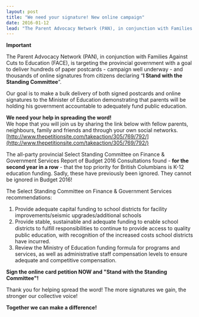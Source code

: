 ```yaml
---
layout: post
title: "We need your signature! New online campaign"
date: 2016-01-12
lead: "The Parent Advocacy Network (PAN), in conjunction with Families Against Cuts to Education (FACE), is targeting the provincial government with a goal to deliver hundreds of paper postcards."
---
```


**Important**

The Parent Advocacy Network (PAN), in conjunction with Families Against Cuts to Education (FACE), is targeting the provincial government with a goal to deliver hundreds of paper postcards - campaign well underway - and thousands of online signatures from citizens declaring “**I Stand with the Standing Committee**”.  

Our goal is to make a bulk delivery of both signed postcards and online signatures to the Minister of Education demonstrating that parents will be holding his government accountable to adequately fund public education. 


**We need your help in spreading the word!**  
We hope that you will join us by sharing the link below with fellow parents, neighbours, family and friends and through your own social networks.  
[http://www.thepetitionsite.com/takeaction/305/769/792/](http://www.thepetitionsite.com/takeaction/305/769/792/)


The all-party provincial Select Standing Committee on Finance & Government Services Report of Budget 2016 Consultations found - **for the second year in a row** - that the top priority for British Columbians is K-12 education funding. Sadly, these have previously been ignored. They cannot be ignored in Budget 2016!


The Select Standing Committee on Finance & Government Services recommendations:

1. Provide adequate capital funding to school districts for facility improvements/seismic upgrades/additional schools
2. Provide stable, sustainable and adequate funding to enable school districts to fulﬁll responsibilities to continue to provide access to quality public education, with recognition of the increased costs school districts have incurred.
3. Review the Ministry of Education funding formula for programs and services, as well as administrative staff compensation levels to ensure adequate and competitive compensation.

**Sign the online card petition NOW and "Stand with the Standing Committee"!**

Thank you for helping spread the word! The more signatures we gain, the stronger our collective voice!

**Together we can make a difference!**
